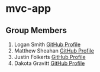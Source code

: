 # mvc-app
## Group Members
1. Logan Smith [GitHub Profile](https://github.com/Logan11999)
2. Matthew Sheahan [GitHub Profile](https://github.com/s534141)
3. Justin Folkerts [GitHub Profile](https://github.com/jfolkerts)
4. Dakota Gravitt [GitHub Profile](https://github.com/dakotagrvtt/)
